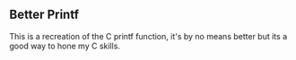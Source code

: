 ## Better Printf

This is a recreation of the C printf function, it's by no means better but its a good way to hone my C skills.